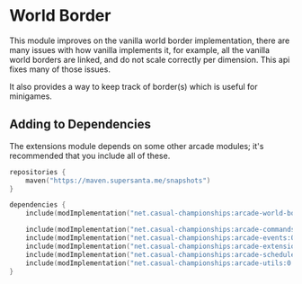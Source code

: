# World Border

This module improves on the vanilla world border implementation, there are many issues
with how vanilla implements it, for example, all the vanilla world borders are linked,
and do not scale correctly per dimension. This api fixes many of those issues.

It also provides a way to keep track of border(s) which is useful for minigames.

## Adding to Dependencies

The extensions module depends on some other arcade modules; it's recommended that you
include all of these.

```kts
repositories {
    maven("https://maven.supersanta.me/snapshots")
}

dependencies {
    include(modImplementation("net.casual-championships:arcade-world-border:0.3.1-alpha.25+1.21.3")!!)

    include(modImplementation("net.casual-championships:arcade-commands:0.3.1-alpha.25+1.21.3")!!)
    include(modImplementation("net.casual-championships:arcade-events:0.3.1-alpha.25+1.21.3")!!)
    include(modImplementation("net.casual-championships:arcade-extensions:0.3.1-alpha.25+1.21.3")!!)
    include(modImplementation("net.casual-championships:arcade-scheduler:0.3.1-alpha.25+1.21.3")!!)
    include(modImplementation("net.casual-championships:arcade-utils:0.3.1-alpha.25+1.21.3")!!)
}
```
